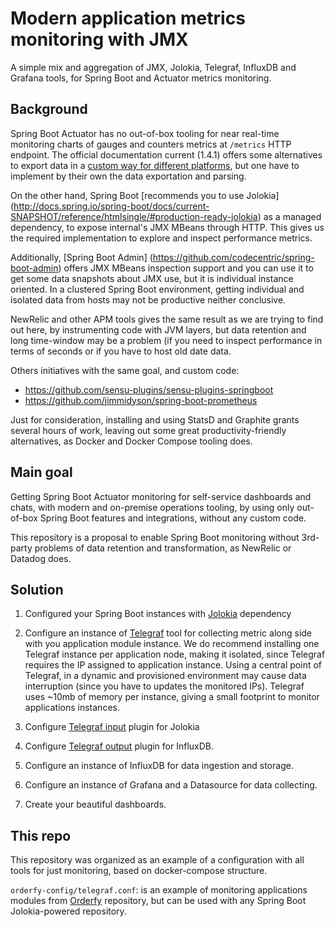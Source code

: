 # Modern application metrics monitoring with JMX

A simple mix and aggregation of JMX, Jolokia, Telegraf, InfluxDB and Grafana tools, for Spring Boot and Actuator metrics monitoring.

## Background

Spring Boot Actuator has no out-of-box tooling for near real-time monitoring charts of gauges and counters metrics at `/metrics` HTTP endpoint. The official documentation current (1.4.1) offers some alternatives to export data in a [custom way for different platforms](http://docs.spring.io/spring-boot/docs/current/reference/html/production-ready-metrics.html), but one have to implement by their own the data exportation and parsing.

On the other hand, Spring Boot [recommends you to use Jolokia] (http://docs.spring.io/spring-boot/docs/current-SNAPSHOT/reference/htmlsingle/#production-ready-jolokia) as a managed dependency, to expose internal's JMX MBeans through HTTP. This gives us the required implementation to explore and inspect performance metrics.

Additionally, [Spring Boot Admin] (https://github.com/codecentric/spring-boot-admin) offers JMX MBeans inspection support and you can use it to get some data snapshots about JMX use, but it is individual instance oriented. In a clustered Spring Boot environment, getting individual and isolated data from hosts may not be productive neither conclusive.

NewRelic and other APM tools gives the same result as we are trying to find out here, by instrumenting code with JVM layers, but data retention and long time-window may be a problem (if you need to inspect performance in terms of seconds or if you have to host old date data.

Others initiatives with the same goal, and custom code:

- https://github.com/sensu-plugins/sensu-plugins-springboot
- https://github.com/jimmidyson/spring-boot-prometheus

Just for consideration, installing and using StatsD and Graphite grants several hours of work, leaving out some great productivity-friendly alternatives, as Docker and Docker Compose tooling does.

## Main goal
Getting Spring Boot Actuator monitoring for self-service dashboards and chats, with modern and on-premise operations tooling, by using only out-of-box Spring Boot features and integrations, without any custom code.

This repository is a proposal to enable Spring Boot monitoring without 3rd-party problems of data retention and transformation, as NewRelic or Datadog does.

## Solution

1. Configured your Spring Boot instances with [Jolokia](http://docs.spring.io/spring-boot/docs/current-SNAPSHOT/reference/htmlsingle/#production-ready-jolokia) dependency

2. Configure an instance of [Telegraf](https://github.com/influxdata/telegraf) tool for collecting metric along side with you application module instance. We do recommend installing one Telegraf instance per application node, making it isolated, since Telegraf requires the IP assigned to application instance. Using a central point of Telegraf, in a dynamic and provisioned environment may cause data interruption (since you have to updates the monitored IPs). Telegraf uses ~10mb of memory per instance, giving a small footprint to monitor applications instances.

3. Configure [Telegraf input](https://github.com/influxdata/telegraf/tree/master/plugins/inputs/jolokia) plugin for Jolokia

4. Configure [Telegraf output](https://github.com/influxdata/telegraf/tree/master/plugins/outputs/influxdb) plugin for InfluxDB.

5. Configure an instance of InfluxDB for data ingestion and storage.

6. Configure an instance of Grafana and a Datasource for data collecting.

7. Create your beautiful dashboards.

## This repo
This repository was organized as an example of a configuration with all tools for just monitoring, based on docker-compose structure.

`orderfy-config/telegraf.conf`: is an example of monitoring applications modules from [Orderfy](https://github.com/brunosimioni/orderfy) repository, but can be used with any Spring Boot Jolokia-powered repository.
